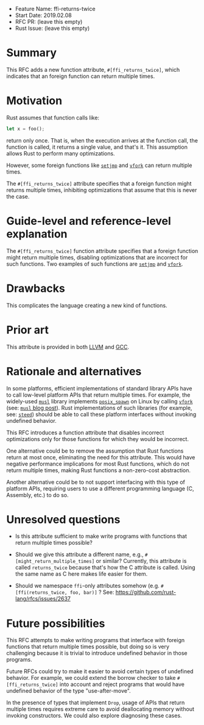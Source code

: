 - Feature Name: ffi-returns-twice
- Start Date: 2019.02.08
- RFC PR: (leave this empty)
- Rust Issue: (leave this empty)

# Summary
[summary]: #summary

This RFC adds a new function attribute, `#[ffi_returns_twice]`, which indicates
that an foreign function can return multiple times.

# Motivation
[motivation]: #motivation

Rust assumes that function calls like:

```rust
let x = foo();
```

return only once. That is, when the execution arrives at the function call, the
function is called, it returns a single value, and that's it. This assumption
allows Rust to perform many optimizations.

However, some foreign functions like [`setjmp`] and [`vfork`] can return
multiple times.

The `#[ffi_returns_twice]` attribute specifies that a foreign function might
returns multiple times, inhibiting optimizations that assume that this is never
the case.

[`setjmp`]: https://en.cppreference.com/w/cpp/utility/program/setjmp
[`longjmp`]: https://en.cppreference.com/w/cpp/utility/program/longjmp
[`vfork`]: http://man7.org/linux/man-pages/man2/vfork.2.html

# Guide-level and reference-level explanation
[guide-level-explanation]: #guide-level-explanation

The `#[ffi_returns_twice]` function attribute specifies that a foreign function
might return multiple times, disabling optimizations that are incorrect for such
functions. Two examples of such functions are [`setjmp`] and [`vfork`].

# Drawbacks
[drawbacks]: #drawbacks

This complicates the language creating a new kind of functions.

# Prior art
[prior-art]: #prior-art

This attribute is provided in both [LLVM] and [GCC]. 

[LLVM]: https://llvm.org/docs/LangRef.html#id979
[GCC]: https://gcc.gnu.org/onlinedocs/gcc/Common-Function-Attributes.html

# Rationale and alternatives
[rationale-and-alternatives]: #rationale-and-alternatives

In some platforms, efficient implementations of standard library APIs have to
call low-level platform APIs that return multiple times. For example, the
widely-used [`musl`] library implements [`posix_spawn`] on Linux by calling
[`vfork`] (see: [`musl` blog post]). Rust implementations of such libraries (for
example, see: [`steed`]) should be able to call these platform interfaces
without invoking undefined behavior.

This RFC introduces a function attribute that disables incorrect optimizations
only for those functions for which they would be incorrect.

One alternative could be to remove the assumption that Rust functions return at
most once, eliminating the need for this attribute. This would have negative
performance implications for most Rust functions, which do not return multiple
times, making Rust functions a non-zero-cost abstraction.

Another alternative could be to not support interfacing with this type of
platform APIs, requiring users to use a different programming language (C,
Assembly, etc.) to do so.

[`posix_spawn`]: http://man7.org/linux/man-pages/man3/posix_spawn.3.html
[`musl`]: https://www.musl-libc.org/
[`musl` blog post]: https://ewontfix.com/7/
[`steed`]: https://github.com/japaric/steed

# Unresolved questions
[unresolved-questions]: #unresolved-questions

* Is this attribute sufficient to make write programs with functions that return
multiple times possible?

* Should we give this attribute a different name, e.g.,
  `#[might_return_multiple_times]` or similar? Currently, this attribute is
  called `returns_twice` because that's how the C attribute is called. Using the
  same name as C here makes life easier for them.

* Should we namespace `ffi`-only attributes somehow (e.g. `#[ffi(returns_twice,
  foo, bar)]` ? See: https://github.com/rust-lang/rfcs/issues/2637

# Future possibilities
[future-possibilities]: #future-possibilities

This RFC attempts to make writing programs that interface with foreign functions
that return multiple times possible, but doing so is very challenging because it
is trivial to introduce undefined behavior in those programs.

Future RFCs could try to make it easier to avoid certain types of undefined
behavior. For example, we could extend the borrow checker to take
`#[ffi_returns_twice]` into account and reject programs that would have
undefined behavior of the type "use-after-move".

In the presence of types that implement `Drop`, usage of APIs that return
multiple times requires extreme care to avoid deallocating memory without
invoking constructors. We could also explore diagnosing these cases.

[`Drop`]: https://doc.rust-lang.org/std/ops/trait.Drop.html
[`Pin`]: https://doc.rust-lang.org/std/pin/struct.Pin.html
